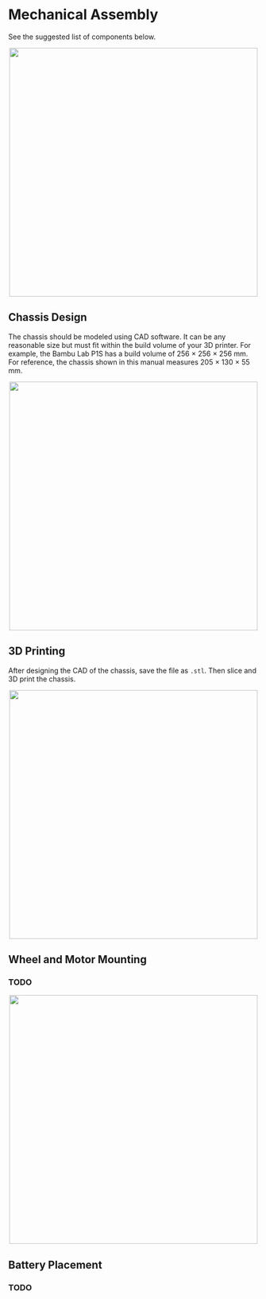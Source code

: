 <!-- ---
title: "Mechanical Setup"
date: 2025-07-17
--- -->

# Mechanical Assembly

See the suggested list of components below.

<div style="text-align: center;">
  <img src="https://i.imgur.com/bSg7176.png" width="500">
</div>


## Chassis Design

The chassis should be modeled using CAD software. It can be any reasonable size but must fit within the build volume of your 3D printer. For example, the Bambu Lab P1S has a build volume of 256 × 256 × 256 mm. For reference, the chassis shown in this manual measures 205 × 130 × 55 mm.

<div style="text-align: center;">
  <img src="https://i.imgur.com/CSQIYHH.png" width="500">
</div>


<!-- ![picture 64](https://i.imgur.com/qgng56N.png)   -->

## 3D Printing

After designing the CAD of the chassis, save the file as `.stl`. Then slice and 3D print the chassis.


<div style="text-align: center;">
  <img src="https://i.imgur.com/PoovXUC.png" width="500">
</div>

## Wheel and Motor Mounting

### TODO

<div style="text-align: center;">
  <img src="https://i.imgur.com/qgng56N.png" width="500">
</div>

<!-- <div style="text-align: center;">
  <img src="https://i.imgur.com/eaGLd6G.png" width="500">
</div> -->

## Battery Placement

### TODO